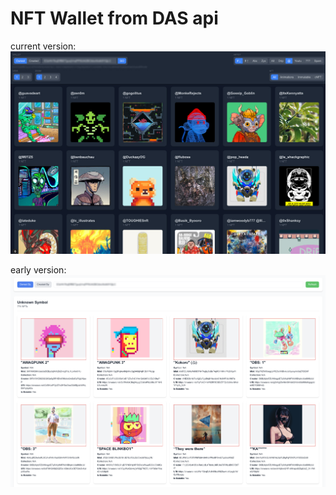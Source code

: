 # NFT Wallet from DAS api

current version:
![Image 1](https://github.com/lostconversation/helius-nft/blob/main/public/sol_nft_app-2.png)

early version:
![Image 1](https://github.com/lostconversation/helius-nft/blob/main/public/sol_nft_app-1.png)
